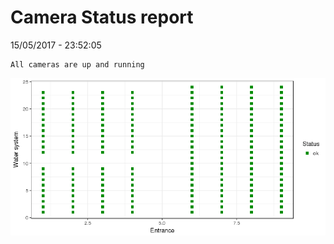 Camera Status report
================
15/05/2017 - 23:52:05

    All cameras are up and running

![](camreport_files/figure-markdown_github/unnamed-chunk-2-1.png)

